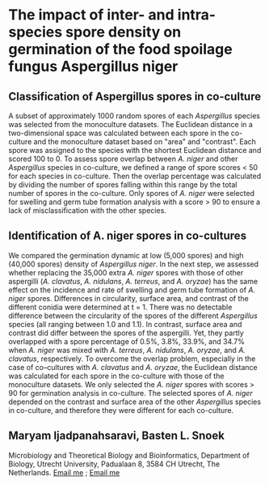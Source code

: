 # The impact of inter- and intra-species spore density on germination of the food spoilage fungus Aspergillus niger 
## Classification of Aspergillus spores in co-culture
A subset of approximately 1000 random spores of each *Aspergillus* species was selected from the monoculture datasets. The Euclidean distance in a two-dimensional space was calculated between each spore in the co-culture and the monoculture dataset based on "area" and "contrast". Each spore was assigned to the species with the shortest Euclidean distance and scored 100 to 0. To assess spore overlap between *A. niger* and other *Aspergillus* species in co-culture, we defined a range of spore scores < 50 for each species in co-culture. Then the overlap percentage was calculated by dividing the number of spores falling within this range by the total number of spores in the co-culture. Only spores of *A. niger* were selected for swelling and germ tube formation analysis with a score > 90 to ensure a lack of misclassification with the other species. 

## Identification of A. niger spores in co-cultures
We compared the germination dynamic at low (5,000 spores) and high (40,000 spores) density of *Aspergillus niger*. In the next step, we assessed whether replacing the 35,000 extra *A. niger* spores with those of other aspergilli (*A. clavatus*, *A. nidulans*, *A. terreus*, and *A. oryzae*) has the same effect on the incidence and rate of swelling and germ tube formation of *A. niger* spores. Differences in circularity, surface area, and contrast of the different conidia were determined at t = 1. There was no detectable difference between the circularity of the spores of the different *Aspergillus* species (all ranging between 1.0 and 1.1). In contrast, surface area and contrast did differ between the spores of the aspergilli. Yet, they partly overlapped with a spore percentage of 0.5%, 3.8%, 33.9%, and 34.7% when *A. niger* was mixed with *A. terreus*, *A. nidulans*, *A. oryzae*, and *A. clavatus*, respectively. To overcome the overlap problem, especially in the case of co–cultures with *A. clavatus* and *A. oryzae*, the Euclidean distance was calculated for each spore in the co-culture with those of the monoculture datasets. We only selected the *A. niger* spores with scores > 90 for germination analysis in co-culture. The selected spores of *A. niger* depended on the contrast and surface area of the other *Aspergillus* species in co-culture, and therefore they were different for each co-culture. 

## Maryam Ijadpanahsaravi, Basten L. Snoek
Microbiology and Theoretical Biology and Bioinformatics, Department of Biology, Utrecht University, Padualaan 8, 3584 CH Utrecht, The Netherlands.
[Email me](m.ijadpanahsaravi@uu.nl) ; [Email me](l.b.snoek@uu.nl)


